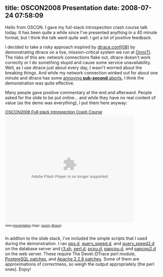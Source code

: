 title: OSCON2008 Presentation
date: 2008-07-24 07:58:09
---

<p>Hello from OSCON.  I gave my full-stack introspection crash course talk today.  It has been quite a while since I've presented anything in a 40 minute format, but I think the talk went quite well.  I got a lot of positive feedback.</p>

<p>I decided to take a risky approach inspired by <a href="http://wikis.sun.com/display/DTrace/dtrace.conf">dtrace.conf(08)</a> by demonstrating dtrace on a live, mission-critical system we run at <a href="http://omniti.com/">OmniTI</a>.  The risks of this are: network connections flake out, dtrace doesn't work correctly or I do something stupid and cause some service unavailability.  Well, as I use dtrace just about every day, I wasn't worried about the breaking things.  And while my network connection winked out for about one minute and dtrace has some <a href="http://forums.sun.com/thread.jspa?messageID=10099871">annoying <b>sub-second</b> aborts</a>, I think the demonstration was quite effective.</p>

<p>Many people gave positive commentary at the end and afterward.  People asked for the slide to be put online... and while they have no real content of value (as the demo was everything), I put them here anyway:</p>

<div style="width:425px;text-align:left" id="__ss_526241"><a style="font:14px Helvetica,Arial,Sans-serif;display:block;margin:12px 0 3px 0;text-decoration:underline;" href="http://www.slideshare.net/guestaeae3b/oscon2008-fullstack-introspection-crash-course?src=embed" title="OSCON2008 Full-stack Introspection Crash Course">OSCON2008 Full-stack Introspection Crash Course</a><div class="youtube-video"><object style="margin:0px" width="425" height="355"><param name="movie" value="http://static.slideshare.net/swf/ssplayer2.swf?doc=oscon2008-1216885292078669-8"> </param><param name="allowFullScreen" value="true"> </param><param name="allowScriptAccess" value="always"> </param><embed src="http://static.slideshare.net/swf/ssplayer2.swf?doc=oscon2008-1216885292078669-8" type="application/x-shockwave-flash" allowscriptaccess="always" allowfullscreen="true" width="425" height="355"> </embed></object></div><div style="font-size:11px;font-family:tahoma,arial;height:26px;padding-top:2px;">view <a href="http://www.slideshare.net/guestaeae3b/oscon2008-fullstack-introspection-crash-course?src=embed" title="View OSCON2008 Full-stack Introspection Crash Course on SlideShare">presentation</a> (tags: <a style="text-decoration:underline;" href="http://slideshare.net/tag/oscon">oscon</a> <a style="text-decoration:underline;" href="http://slideshare.net/tag/dtrace">dtrace</a>)</div></div>

<p>In addtion to the slide stack, I've included the simple scripts that I used during the demonstration.  I ran
<a href="/~jesus/misc/oscon2008/qps.d">qps.d</a>,
<a href="/~jesus/misc/oscon2008/query_speed.d">query_speed.d</a>, and
<a href="/~jesus/misc/oscon2008/query_speed2.d">query_speed2.d</a> on the database server and
<a href="/~jesus/misc/oscon2008/r3.sh">r3.sh</a>,
<a href="/~jesus/misc/oscon2008/perl.d">perl.d</a>,
<a href="/~jesus/misc/oscon2008/pcpu.d">pcpu.d</a>,
<a href="/~jesus/misc/oscon2008/papcpu.d">papcpu.d</a>, and
<a href="/~jesus/misc/oscon2008/papcpu2.d">papcpu2.d</a> on the web server.  These require The Devel::DTrace perl module, <a href="http://labs.omniti.com/trac/project-dtrace/browser/trunk/postgresql">PostgreSQL patches</a>, and <a href="http://labs.omniti.com/trac/project-dtrace/browser/trunk/apache22">Apache 2.2.8 patches</a>.  Some of them are approximations of correctness, so weigh the output appropriately (the perl ones).  Enjoy!</p>
